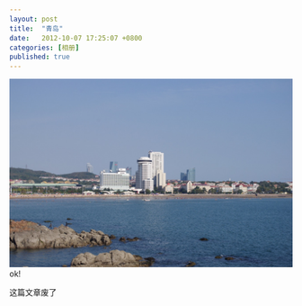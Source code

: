 ```yaml
---
layout: post
title:  "青岛"
date:   2012-10-07 17:25:07 +0800
categories: [相册]
published: true
---
```


![青岛](/assets/media/album/IMGP0037__640_F080_00200_040_DAL18-55_K-r.jpg)
ok!

这篇文章废了
